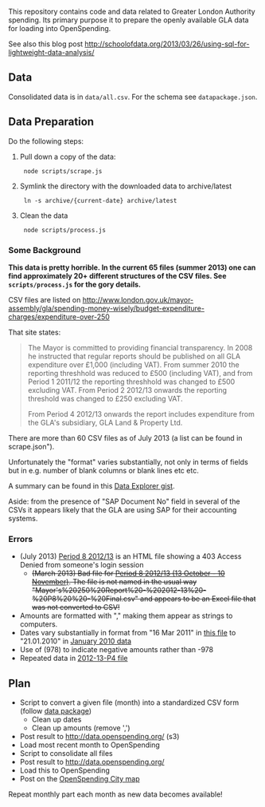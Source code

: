 This repository contains code and data related to Greater London Authority
spending. Its primary purpose it to prepare the openly available GLA data for
loading into OpenSpending.

See also this blog post <http://schoolofdata.org/2013/03/26/using-sql-for-lightweight-data-analysis/>

## Data

Consolidated data is in `data/all.csv`. For the schema see `datapackage.json`.

## Data Preparation

Do the following steps:

1. Pull down a copy of the data:

        node scripts/scrape.js

2. Symlink the directory with the downloaded data to archive/latest

        ln -s archive/{current-date} archive/latest

3. Clean the data

        node scripts/process.js

### Some Background

**<rant>This data is pretty horrible. In the current 65 files (summer 2013) one can find approximately 20+ different structures of the CSV files. See `scripts/process.js` for the gory details.</rant>**

CSV files are listed on <http://www.london.gov.uk/mayor-assembly/gla/spending-money-wisely/budget-expenditure-charges/expenditure-over-250>

That site states:

> The Mayor is committed to providing financial transparency. In 2008 he instructed that regular reports should be published on all GLA expenditure over £1,000 (including VAT). From summer 2010 the reporting threshhold was reduced to £500 (including VAT), and from Period 1 2011/12 the reporting threshhold was changed to £500 excluding VAT. From Period 2 2012/13 onwards the reporting threshold was changed to £250 excluding VAT.
> 
> From Period 4 2012/13 onwards the report includes expenditure from the GLA's subsidiary, GLA Land & Property Ltd.

There are more than 60 CSV files as of July 2013 (a list can be found in scrape.json").

Unfortunately the "format" varies substantially, not only in terms of fields but in e.g. number of blank columns or blank lines etc etc.

A summary can be found in this [Data Explorer gist][de-gist].

[de-gist]: http://explorer.okfnlabs.org/#rgrp/63e14589091a917d175a/view/grid

Aside: from the presence of "SAP Document No" field in several of the CSVs it appears likely that the GLA are using SAP for their accounting systems.

### Errors

* (July 2013) [Period 8 2012/13](http://static.london.gov.uk/gla/expenditure/docs/2012-13-P8-250.csv) is an HTML file showing a 403 Access Denied from someone's login session
  * <del>(March 2013) Bad file for [Period 8 2012/13 (13 October - 10 November)](http://www.london.gov.uk/sites/default/files/Mayor's%20250%20Report%20-%202012-13%20-%20P8%20%20-%20Final.csv).  The file is not named in the usual way "Mayor's%20250%20Report%20-%202012-13%20-%20P8%20%20-%20Final.csv" and appears to be an Excel file that was not converted to CSV!</del>
* Amounts are formatted with "," making them appear as strings to computers.
* Dates vary substantially in format from "16 Mar 2011" in [this file](http://static.london.gov.uk/gla/expenditure/docs/2010-11-P13-500.csv) to "21.01.2010" in [January 2010 data](http://legacy.london.gov.uk/gla/expenditure/docs/january_2010.csv)
* Use of (978) to indicate negative amounts rather than -978
* Repeated data in [2012-13-P4 file](http://datapipes.okfnlabs.org/csv/html/?url=http://static.london.gov.uk/gla/expenditure/docs/2012-13-P4-250.csv#L870)

## Plan

* Script to convert a given file (month) into a standardized CSV form (follow [data package](http://www.dataprotocols.org/en/latest/data-packages.html))
  * Clean up dates
  * Clean up amounts (remove ',')
* Post result to http://data.openspending.org/ (s3)
* Load most recent month to OpenSpending
* Script to consolidate all files
* Post result to http://data.openspending.org/
* Load this to OpenSpending
* Post on the [OpenSpending City map](http://apps.openspending.org/maps/)

Repeat monthly part each month as new data becomes available!

